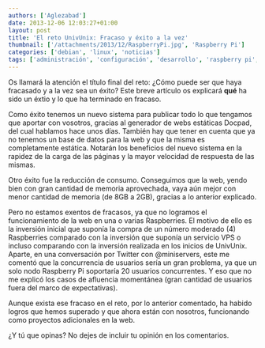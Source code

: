 ```yaml
---
authors: ['Aglezabad']
date: 2013-12-06 12:03:27+01:00
layout: post
title: 'El reto UnivUnix: Fracaso y éxito a la vez'
thumbnail: ['/attachments/2013/12/RaspberryPi.jpg', 'Raspberry Pi']
categories: ['debian', 'linux', 'noticias']
tags: ['administración', 'configuración', 'desarrollo', 'raspberry pi', 'web']
---
```


Os llamará la atención el título final del reto: ¿Cómo puede ser que haya fracasado y a la vez sea un éxito? Este breve artículo os explicará **qué** ha sido un éxtio y lo que ha terminado en fracaso.

Como éxito tenemos un nuevo sistema para publicar todo lo que tengamos que aportar con vosotros, gracias al generador de webs estáticas Docpad, del cual hablamos hace unos días. También hay que tener en cuenta que ya no tenemos un base de datos para la web y que la misma es completamente estática. Notarán los beneficios del nuevo sistema en la rapidez de la carga de las páginas y la mayor velocidad de respuesta de las mismas.

Otro éxito fue la reducción de consumo. Conseguimos que la web, yendo bien con gran cantidad de memoria aprovechada, vaya aún mejor con menor cantidad de memoria (de 8GB a 2GB), gracias a lo anterior explicado.

Pero no estamos exentos de fracasos, ya que no logramos el funcionamiento de la web en una o varias Raspberries. El motivo de ello es la inversión inicial que suponía la compra de un número moderado (4) Raspberries comparado con la inversión que suponía un servicio VPS o incluso comparando con la inversión realizada en los inicios de UnivUnix. Aparte, en una conversación por Twitter con @miniservers, este me comentó que la concurrencia de usuarios sería un gran problema, ya que un solo nodo Raspberry Pi soportaría 20 usuarios concurrentes. Y eso que no me explicó los casos de afluencia momentánea (gran cantidad de usuarios fuera del marco de expectativas).

Aunque exista ese fracaso en el reto, por lo anterior comentado, ha habido logros que hemos superado y que ahora están con nosotros, funcionando como proyectos adicionales en la web.

¿Y tú que opinas? No dejes de incluir tu opinión en los comentarios.